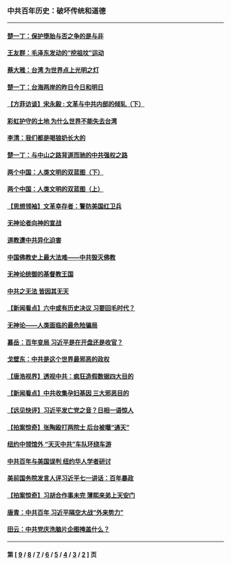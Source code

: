 ### 中共百年历史：破坏传统和道德
---
#### [楚一丁：保护堕胎与否之争的是与非](../../pages/nf1176114/n13815642.md?02030430) 
#### [王友群：毛泽东发动的“挖祖坟”运动](../../pages/nf1176114/n13723639.md?02030430) 
#### [蔡大雅：台湾 为世界点上光明之灯](../../pages/nf1176114/n13531530.md?02030430) 
#### [楚一丁：台海两岸的昨日今日和明日](../../pages/nf1176114/n13531468.md?02030430) 
#### [【方菲访谈】宋永毅 : 文革与中共内部的倾轧（下）](../../pages/nf1176114/n13486836.md?02030430) 
#### [彩虹护守的土地 为什么世界不能失去台湾](../../pages/nf1176114/n13476849.md?02030430) 
#### [李清：我们都是喝狼奶长大的](../../pages/nf1176114/n13471478.md?02030430) 
#### [楚一丁：与中山之路背道而驰的中共强权之路](../../pages/nf1176114/n13437270.md?02030430) 
#### [两个中国：人类文明的双蓝图（下）](../../pages/nf1176114/n13423132.md?02030430) 
#### [两个中国：人类文明的双蓝图（上）](../../pages/nf1176114/n13422687.md?02030430) 
#### [【思想领袖】文革幸存者：警防美国红卫兵](../../pages/nf1176114/n13339289.md?02030430) 
#### [无神论者向神的宣战](../../pages/nf1176114/n13281535.md?02030430) 
#### [道教遭中共异化迫害](../../pages/nf1176114/n13281463.md?02030430) 
#### [中国佛教史上最大法难——中共毁灭佛教](../../pages/nf1176114/n13281397.md?02030430) 
#### [无神论统御的基督教王国](../../pages/nf1176114/n13281280.md?02030430) 
#### [中共之无法 皆因其无天](../../pages/nf1176114/n13281088.md?02030430) 
#### [【新闻看点】六中或有历史决议 习要回毛时代？](../../pages/nf1176114/n13222895.md?02030430) 
#### [无神论——人类面临的最危险骗局](../../pages/nf1176114/n13196137.md?02030430) 
#### [慕岳：百年变局 习近平是在开盘还是收官？](../../pages/nf1176114/n13206516.md?02030430) 
#### [戈壁东：中共是这个世界最邪恶的政权](../../pages/nf1176114/n13085641.md?02030430) 
#### [【唐浩视界】透视中共：疯狂造假数据四大目的](../../pages/nf1176114/n13080590.md?02030430) 
#### [【新闻看点】中共收集孕妇基因 三大邪恶目的](../../pages/nf1176114/n13077182.md?02030430) 
#### [【远见快评】习近平发亡党之音？日相一语惊人](../../pages/nf1176114/n13074809.md?02030430) 
#### [【拍案惊奇】张陶殴打两院士 后台被曝“通天”](../../pages/nf1176114/n13070496.md?02030430) 
#### [纽约中领馆外 “天灭中共”车队环绕车游](../../pages/nf1176114/n13070693.md?02030430) 
#### [中共百年与美国误判 纽约华人学者研讨](../../pages/nf1176114/n13067969.md?02030430) 
#### [美前国务院发言人评习近平七一讲话：百年暴政](../../pages/nf1176114/n13066986.md?02030430) 
#### [【拍案惊奇】习胡合作事未完 薄熙来弟上天安门](../../pages/nf1176114/n13065867.md?02030430) 
#### [唐青：中共百年 习近平隔空大战“外来势力”](../../pages/nf1176114/n13065976.md?02030430) 
#### [田云：中共党庆洗脑片企图掩盖什么？](../../pages/nf1176114/n13064395.md?02030430) 

---
#### 第 [ [9](./9.md?02030430) / [8](./8.md?02030430) / [7](./7.md?02030430) / [6](./6.md?02030430) / [5](./5.md?02030430) / [4](./4.md?02030430) / [3](./3.md?02030430) / [2](./2.md?02030430) ] 页

